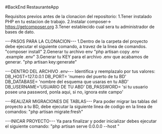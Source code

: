 #BackEnd RestauranteApp

Requisitos previos antes de la clonacion del repositorio: 1.Tener instalado PHP en tu estacion de trabajo. 2.Instalar composer-> https://getcomposer.org 3.Tener establecido cual sera tu administrador de bases de dato.

---PASOS PARA LA CLONACION--- 1.Dentro de la carpeta del proyecto debe ejecutar el siguiente comando, a travez de la linea de comandos. "composer install" 2.Generar tu archivo env "php artisan copy .env .example .env" 3.Generar tu KEY para el archivo .env que acabamos de generar. "php artisan key:generate"

---DENTRO DEL ARCHIVO .env--- Identifica y reemplazalo por tus valores: DB_HOST=127.0.0.1 DB_PORT= 'numero del puerto de tu BD' DB_DATABASE= 'nombre del esquema que usaras en tu ABD' DB_USERNAME='USUARIO DE TU ABD' DB_PASSWORD= 'si tu usuario posee una password, ponla aqui, si no, ignora este campo'

---REALIZAR MIGRACIONES DE TABLAS--- Para poder migrar las tablas del proyecto a tu BD, debe ejecutar la siguiente linea de codigo en la linea de comandos: "php artisan migrate:fresh"

---INICAR PROYECTO--- Ya para finalizar y poder inicializar debes ejecutar el siguiente comando: "php artisan serve 0.0.0.0 --host "
